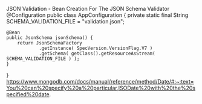 JSON Validation - Bean Creation For The JSON Schema Validator
@Configuration
public class AppConfiguration {
    private static final String SCHEMA_VALIDATION_FILE = "validation.json";
   
    @Bean
    public JsonSchema jsonSchema() {
        return JsonSchemaFactory
                .getInstance( SpecVersion.VersionFlag.V7 )
                .getSchema( getClass().getResourceAsStream( SCHEMA_VALIDATION_FILE ) );
    }
}
https://www.mongodb.com/docs/manual/reference/method/Date/#:~:text=You%20can%20specify%20a%20particular,ISODate%20with%20the%20specified%20date.
